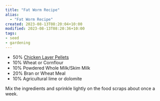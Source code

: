 ```yaml
---
title: "Fat Worm Recipe"
alias:
  - "Fat Worm Recipe"
created: 2023-08-13T08:20:04+10:00
modified: 2023-08-13T08:20:36+10:00
tags:
- seed
- gardening
---
```


- 50% [Chicken Layer Pellets](https://www.petbarn.com.au/peckish-performance-poultry-layer-pellets-20kg)
- 10% Wheat or Cornflour
- 10% Powdered Whole Milk/Skim Milk
- 20% Bran or Wheat Meal
- 10% Agricultural lime or dolomite

Mix the ingredients and sprinkle lightly on the food scraps about once a week.



